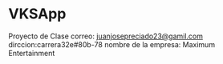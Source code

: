 # VKSApp
Proyecto de Clase
correo: juanjosepreciado23@gamil.com
dirccion:carrera32e#80b-78
nombre de la empresa: Maximum Entertainment
